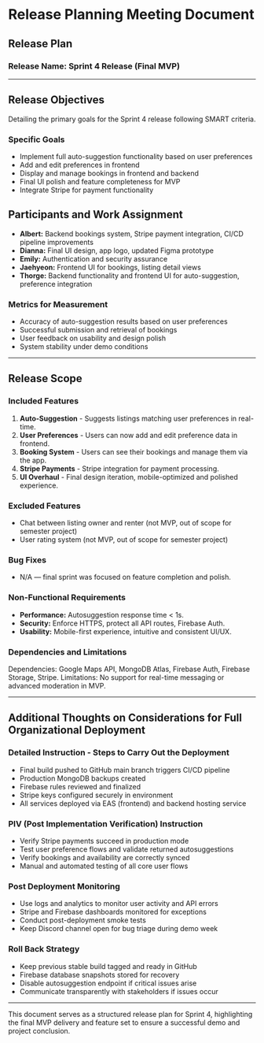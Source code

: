 # **Release Planning Meeting Document**

## **Release Plan**

### **Release Name:** Sprint 4 Release (Final MVP)

---

## **Release Objectives**
Detailing the primary goals for the Sprint 4 release following SMART criteria.

### **Specific Goals**
- Implement full auto-suggestion functionality based on user preferences
- Add and edit preferences in frontend
- Display and manage bookings in frontend and backend
- Final UI polish and feature completeness for MVP
- Integrate Stripe for payment functionality

## Participants and Work Assignment
- **Albert:** Backend bookings system, Stripe payment integration, CI/CD pipeline improvements
- **Dianna:** Final UI design, app logo, updated Figma prototype
- **Emily:** Authentication and security assurance
- **Jaehyeon:** Frontend UI for bookings, listing detail views
- **Thorge:** Backend functionality and frontend UI for auto-suggestion, preference integration

### **Metrics for Measurement**
- Accuracy of auto-suggestion results based on user preferences
- Successful submission and retrieval of bookings
- User feedback on usability and design polish
- System stability under demo conditions

---

## **Release Scope**

### **Included Features**
1. **Auto-Suggestion** - Suggests listings matching user preferences in real-time.
2. **User Preferences** - Users can now add and edit preference data in frontend.
3. **Booking System** - Users can see their bookings and manage them via the app.
4. **Stripe Payments** - Stripe integration for payment processing.
5. **UI Overhaul** - Final design iteration, mobile-optimized and polished experience.

### **Excluded Features**
- Chat between listing owner and renter (not MVP, out of scope for semester project)
- User rating system (not MVP, out of scope for semester project)

### **Bug Fixes**
- N/A — final sprint was focused on feature completion and polish.

### **Non-Functional Requirements**
- **Performance:** Autosuggestion response time < 1s.
- **Security:** Enforce HTTPS, protect all API routes, Firebase Auth.
- **Usability:** Mobile-first experience, intuitive and consistent UI/UX.

### **Dependencies and Limitations**
Dependencies: Google Maps API, MongoDB Atlas, Firebase Auth, Firebase Storage, Stripe.
Limitations: No support for real-time messaging or advanced moderation in MVP.

---

## **Additional Thoughts on Considerations for Full Organizational Deployment**

### **Detailed Instruction - Steps to Carry Out the Deployment**
- Final build pushed to GitHub main branch triggers CI/CD pipeline
- Production MongoDB backups created
- Firebase rules reviewed and finalized
- Stripe keys configured securely in environment
- All services deployed via EAS (frontend) and backend hosting service

### **PIV (Post Implementation Verification) Instruction**
- Verify Stripe payments succeed in production mode
- Test user preference flows and validate returned autosuggestions
- Verify bookings and availability are correctly synced
- Manual and automated testing of all core user flows

### **Post Deployment Monitoring**
- Use logs and analytics to monitor user activity and API errors
- Stripe and Firebase dashboards monitored for exceptions
- Conduct post-deployment smoke tests
- Keep Discord channel open for bug triage during demo week

### **Roll Back Strategy**
- Keep previous stable build tagged and ready in GitHub
- Firebase database snapshots stored for recovery
- Disable autosuggestion endpoint if critical issues arise
- Communicate transparently with stakeholders if issues occur

---

This document serves as a structured release plan for Sprint 4, highlighting the final MVP delivery and feature set to ensure a successful demo and project conclusion.
